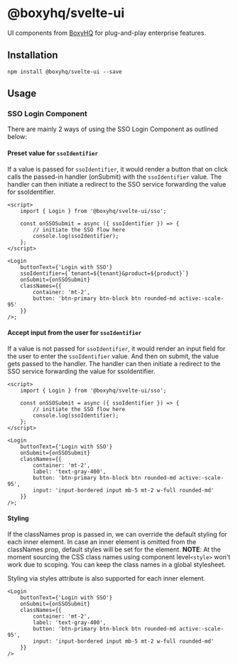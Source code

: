 # @boxyhq/svelte-ui

UI components from [BoxyHQ](https://boxyhq.com/) for plug-and-play enterprise features.

## Installation

`npm install @boxyhq/svelte-ui --save`

## Usage

### SSO Login Component

There are mainly 2 ways of using the SSO Login Component as outlined below:

#### Preset value for `ssoIdentifier`

If a value is passed for `ssoIdentifier`, it would render a button that on click calls the passed-in handler (onSubmit) with the `ssoIdentifier` value. The handler can then initiate a redirect to the SSO service forwarding the value for ssoIdentifier.

```svelte
<script>
	import { Login } from '@boxyhq/svelte-ui/sso';

	const onSSOSubmit = async ({ ssoIdentifier }) => {
		// initiate the SSO flow here
		console.log(ssoIdentifier);
	};
</script>

<Login
	buttonText={'Login with SSO'}
	ssoIdentifier={`tenant=${tenant}&product=${product}`}
	onSubmit={onSSOSubmit}
	classNames={{
		container: 'mt-2',
		button: 'btn-primary btn-block btn rounded-md active:-scale-95'
	}}
/>;
```

#### Accept input from the user for `ssoIdentifier`

If a value is not passed for `ssoIdentifier`, it would render an input field for the user to enter the `ssoIdentifier` value. And then on submit, the value gets passed to the handler. The handler can then initiate a redirect to the SSO service forwarding the value for ssoIdentifier.

```svelte
<script>
	import { Login } from '@boxyhq/svelte-ui/sso';

	const onSSOSubmit = async ({ ssoIdentifier }) => {
		// initiate the SSO flow here
		console.log(ssoIdentifier);
	};
</script>

<Login
	buttonText={'Login with SSO'}
	onSubmit={onSSOSubmit}
	classNames={{
		container: 'mt-2',
		label: 'text-gray-400',
		button: 'btn-primary btn-block btn rounded-md active:-scale-95',
		input: 'input-bordered input mb-5 mt-2 w-full rounded-md'
	}}
/>;
```

#### Styling

If the classNames prop is passed in, we can override the default styling for each inner element. In case an inner element is omitted from the classNames prop, default styles will be set for the element.
**NOTE**: At the moment sourcing the CSS class names using component level`<style>` won't work due to scoping. You can keep the class names in a global stylesheet.

Styling via styles attribute is also supported for each inner element.

```svelte
<Login
	buttonText={'Login with SSO'}
	onSubmit={onSSOSubmit}
	classNames={{
		container: 'mt-2',
		label: 'text-gray-400',
		button: 'btn-primary btn-block btn rounded-md active:-scale-95',
		input: 'input-bordered input mb-5 mt-2 w-full rounded-md'
	}}
/>
```
